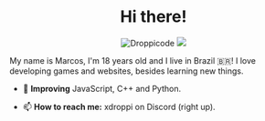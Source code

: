<h1 align="center">Hi there!</h1>

<p align="center">
  <img src="https://komarev.com/ghpvc/?username=droppicode" alt="Droppicode" />
  <a href="https://discord.com/users/460429419404853248"><img src="https://img.shields.io/static/v1?label=Discord&message=!Droppi&color=4402dd&style=flat&logo=discord"></a>
</p>

My name is Marcos, I'm 18 years old and I live in Brazil 🇧🇷! I love developing games and websites, besides learning new things.

- 💪 **Improving** JavaScript, C++ and Python.

- 📫 **How to reach me:** xdroppi on Discord (right up).

<p align=center>
  <img src="https://github-readme-stats.vercel.app/api?username=droppicode&show_icons=true&hide_border=true&count_private=true&include_all_commits=true&theme=radical" alt=""/> 
  <img src="https://github-readme-stats.vercel.app/api/wakatime?username=Droppicode&layout=compact&theme=radical&hide_border=true&v=2" alt=""/>
</p>
